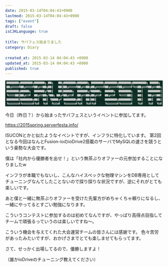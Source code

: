```yaml
---
date: 2015-03-14T04:04:43+0900
lastmod: 2015-03-14T04:04:43+0900
tags: ["event"]
draft: false
isCJKLanguage: true

title: サバフェス始まりました
category: Diary

created_at: 2015-03-14 04:04:43 +0900
updated_at: 2015-03-14 04:04:43 +0900
published: true
---
```


![01](/images/articles/hatena05/01.png)

今日（昨日？）から始まったサバフェスというイベントに参加してます。

https://2015spring.serverfesta.info/

ISUCONとかと似たようなイベントですが、インフラに特化しています。
第2回となる今回はなんとFusion-ioのioDrive2搭載のサーバでMySQLの速さを競うという豪勢な大会です。

僕は「社内から優勝者を出せ！」という無茶ぶりオファーの元参加することになりましたw

インフラが本職でもないし、こんなハイスペックな物理マシンをDB専用としてチューニングなんてしたことないので探り探りな状況ですが、逆にそれがとても楽しいです。

あと僕と一緒に無茶ぶりオファーを受けた先輩方がめちゃくちゃ頼りになるし、一緒にやってるとすごい勉強になります。

こういうコンテストに参加するのは初めてなんですが、やっぱり高得点目指してチームで頑張るっていうのは楽しいですね〜。

こういう機会を与えてくれた大会運営チームの皆さんには感謝です。
色々苦労があったみたいですが、おかげさまでとても楽しませてもらってます。

さて、せっかく出場してるので、優勝しますよ！

（誰かioDriveのチューニング教えてください）
